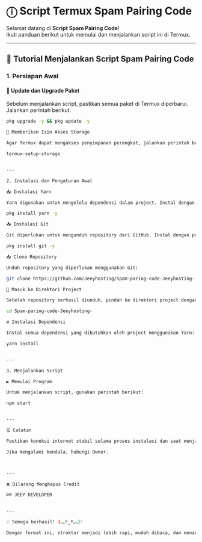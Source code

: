 # ⓘ Script Termux Spam Pairing Code

Selamat datang di **Script Spam Pairing Code**!  
Ikuti panduan berikut untuk memulai dan menjalankan script ini di Termux.

---

## 📢 Tutorial Menjalankan Script Spam Pairing Code

### 1. Persiapan Awal  

#### 🔄 Update dan Upgrade Paket  
Sebelum menjalankan script, pastikan semua paket di Termux diperbarui. Jalankan perintah berikut:  
```bash
pkg upgrade -y && pkg update -y

📂 Memberikan Izin Akses Storage

Agar Termux dapat mengakses penyimpanan perangkat, jalankan perintah berikut:

termux-setup-storage


---

2. Instalasi dan Pengaturan Awal

📥 Instalasi Yarn

Yarn digunakan untuk mengelola dependensi dalam project. Instal dengan perintah:

pkg install yarn -y

📥 Instalasi Git

Git diperlukan untuk mengunduh repository dari GitHub. Instal dengan perintah:

pkg install git -y

📥 Clone Repository

Unduh repository yang diperlukan menggunakan Git:

git clone https://github.com/Jeeyhosting/Spam-paring-code-Jeeyhosting-

📂 Masuk ke Direktori Project

Setelah repository berhasil diunduh, pindah ke direktori project dengan perintah:

cd Spam-paring-code-Jeeyhosting-

⚙️ Instalasi Dependensi

Instal semua dependensi yang dibutuhkan oleh project menggunakan Yarn:

yarn install


---

3. Menjalankan Script

▶️ Memulai Program

Untuk menjalankan script, gunakan perintah berikut:

npm start


---

🗒️ Catatan

Pastikan koneksi internet stabil selama proses instalasi dan saat menjalankan script.

Jika mengalami kendala, hubungi Owner.



---

❌ Dilarang Menghapus Credit

©® JEEY DEVELOPER


---

💡 Semoga berhasil! (灬º‿º灬)♡

Dengan format ini, struktur menjadi lebih rapi, mudah dibaca, dan menarik untuk dilihat di GitHub. Semoga membantu!

